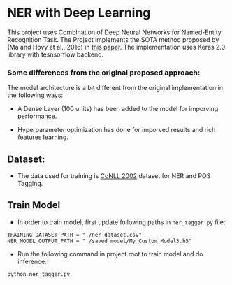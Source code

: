# NER with Deep Learning

This project uses Combination of Deep Neural Networks for Named-Entity Recognition Task.
The Project implements the SOTA method proposed by (Ma and Hovy et al., 2016) in [this paper](https://arxiv.org/pdf/1603.01354). The implementation uses Keras 2.0 library with tesnsorflow backend.

### Some differences from the original proposed approach:

The model architecture is a bit different from the original implementation in the following ways:

* A Dense Layer (100 units) has been added to the model for imporving performance.

* Hyperparameter optimization has done for imporved results and rich features learning.


## Dataset:

 * The data used for training is [CoNLL 2002](https://paperswithcode.com/dataset/conll-2002) dataset for NER and POS Tagging.


## Train Model

* In order to train model, first update following paths in `ner_tagger.py` file:

```
TRAINING_DATASET_PATH = "./ner_dataset.csv"
NER_MODEL_OUTPUT_PATH = "./saved_model/My_Custom_Model3.h5"
```

* Run the following command in project root to train model and do inference:

```
python ner_tagger.py
```
